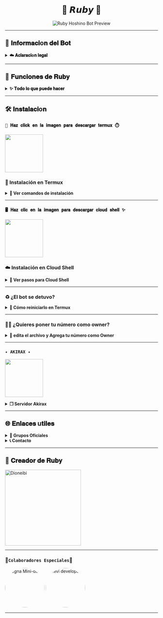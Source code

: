 
<h1 align="center">🌸 𝙍𝙪𝙗𝙮  🌸</h1>

<p align="center">
  <img src="https://files.catbox.moe/atnv7f.gif" alt="Ruby Hoshino Bot Preview" />
</p>


---

## 💫 𝐈𝐧𝐟𝐨𝐫𝐦𝐚𝐜𝐢o𝐧 𝐝𝐞𝐥 𝐁𝐨𝐭

<details>
  <summary><b>☁️ 𝐀𝐜𝐥𝐚𝐫𝐚𝐜𝐢o𝐧 𝐥𝐞𝐠𝐚𝐥</b></summary>

> 🚫 **Este proyecto NO está afiliado a WhatsApp ni WhatsApp LLC.**  
> un bot hecho 100% independiente, la base del bot es de Yuki Suou. bot personalizado por **Dioneibi‑rip**.
</details>

---

## 🧩 𝐅𝐮𝐧𝐜𝐢𝐨𝐧𝐞𝐬 𝐝𝐞 𝐑𝐮𝐛𝐲

<details>
  <summary><b>✨ 𝐓𝐨𝐝𝐨 𝐥𝐨 𝐪𝐮𝐞 𝐩𝐮𝐞𝐝𝐞 𝐡𝐚𝐜𝐞𝐫</b></summary>

- 👥 Gestión de grupos (bienvenidas, reglas, etc.)
- 🛡️ Antidelete, antilink, antispam
- 🎉 Mensaje de bienvenida personalizado
- 🎮 Juegos: tictactoe, piedra papel o tijera, etc.
- 🤖 Chatbots: Simsimi y autoresponder AI
- 🎨 Stickers desde imágenes, videos, GIFs o enlaces
- 🔎 Búsquedas rápidas en Google
- 🧙 Juego RPG integrado
- 🎵 Descarga de música y videos desde YouTube
- 🔧 ¡Y muchas otras funciones!

</details>

---

## 🛠️ 𝐈𝐧𝐬𝐭𝐚𝐥𝐚𝐜𝐢o𝐧

### **`🤖 𝐇𝐚𝐳 𝐜𝐥𝐢𝐜𝐤 𝐞𝐧 𝐥𝐚 𝐢𝐦𝐚𝐠𝐞𝐧 𝐩𝐚𝐫𝐚 𝐝𝐞𝐬𝐜𝐚𝐫𝐠𝐚𝐫 𝐭𝐞𝐫𝐦𝐮𝐱 ⏱️`**
<a
href="https://www.mediafire.com/file/llugt4zgj7g3n3u/com.termux_1020.apk/file"><img src="https://qu.ax/finc.jpg" height="125px"></a> 

### 📱 Instalación en **Termux**

<details>
  <summary><b>🔰 Ver comandos de instalación</b></summary>

```bash
termux-setup-storage
```

```bash
apt update && apt upgrade && pkg install -y git nodejs ffmpeg imagemagick yarn
```

```bash
git clone https://github.com/Dioneibi-rip/Ruby-Hoshino-Bot && cd Ruby-Hoshino-Bot
```

```bash
yarn install && npm install && npm update
```

```bash
npm start
```

> Cuando veas: (Y/I/N/O/D/Z) [default=N]  
> Escribe **"y"** y presiona **ENTER**

</details>

---

### **`🖥️ 𝐇𝐚𝐳 𝐜𝐥𝐢𝐜 𝐞𝐧 𝐥𝐚 𝐢𝐦𝐚𝐠𝐞𝐧 𝐩𝐚𝐫𝐚 𝐝𝐞𝐬𝐜𝐚𝐫𝐠𝐚𝐫 𝐜𝐥𝐨𝐮𝐝 𝐬𝐡𝐞𝐥𝐥 ✨`**
<a
href="https://www.mediafire.com/file/bp2l6cci2p30hjv/Cloud+Shell_1.apk/file"><img src="https://qu.ax/iSvfx.webp" height="125px"></a> 

### ☁️ Instalación en **Cloud Shell**

<details>
  <summary><b>🚀 Ver pasos para Cloud Shell</b></summary>

```bash
git clone https://github.com/Dioneibi-rip/Ruby-Hoshino-Bot && cd Ruby-Hoshino-Bot
```

```bash
yarn install && npm install
```

```bash
npm start
```

> ✔️ Asegúrate de que tu Cloud Shell tenga Node.js instalado.
</details>

---

### ♻️ ¿El bot se detuvo?

<details>
  <summary><b>🔁 Cómo reiniciarlo en Termux</b></summary>

```bash
cd Ruby-Hoshino-Bot && npm start
```

</details>

---

### 🧑‍💻 ¿Quieres poner tu número como owner?

<details>
  <summary><b>🔑 edita el archivo y Agrega tu número como Owner</b></summary>

```bash
cd Ruby-Hoshino-Bot
```

```bash
nano settings.js
```

> En el archivo `settings.js`, busca la sección `owner` y coloca tu número ahí.

</details>

---

### **`✦ AKIRAX ✦`**

<a
href="https://home.akirax.net"><img src="https://raw.githubusercontent.com/The-King-Destroy/Adiciones/main/Contenido/1748713078525.jpeg" height="125px"></a>

<details>
 <summary><b> ❒ Servidor Akirax</b></summary>

* Dashboard : [`Dash`](https://home.akirax.net)
* Panel : [`Panel`](https://console.akirax.net)
* Canal de WhatsApp : [`Aqui`](https://whatsapp.com/channel/0029VbBCchVDJ6H6prNYfz2z)
* Grupo Oficial : [`Aquí`](https://chat.whatsapp.com/JxSZTFJN9J20TnsH7KsKTA)

</details>

---

## 🌐 𝐄𝐧𝐥𝐚𝐜𝐞𝐬 u𝐭𝐢𝐥𝐞𝐬

<details>
  <summary><b>👥 Grupos Oficiales</b></summary>

- 📢 [Canal Oficial](https://whatsapp.com/channel/0029VakLbM76mYPPFL0IFI3P)
- 🌐 [Comunidad Global](https://chat.whatsapp.com/K2CPrOTksiA36SW6k41yuR)

</details>

<details>
  <summary><b>📞 Contacto</b></summary>

- 📱 WhatsApp: 18294868853
- 📧 Email: dioneibipaselomendes@gmail.com

</details>

---

## 👑 𝐂𝐫𝐞𝐚𝐝𝐨𝐫 𝐝𝐞 𝐑𝐮𝐛𝐲


<a href="https://github.com/Dioneibi-rip"><img src="https://github.com/Dioneibi-rip.png" width="250" height="250" alt="Dioneibi"/></a>

---

### **🌺` Colaboradores Especiales `🌟**
<a href="https://github.com/nevi-dev" style="display:inline-block; text-decoration: none;">
    <img src="https://github.com/nevi-dev.png" width="130" height="130" alt="legna Mini-dev" style="border-radius: 50%;"/>
</a>
<a href="https://github.com/Legna-chan" style="display:inline-block; margin-right: 10px; text-decoration: none;">
    <img src="https://github.com/Legna-chan.png" width="130" height="130" alt="nevi developer" style="border-radius: 50%;"/>
</a>

---
